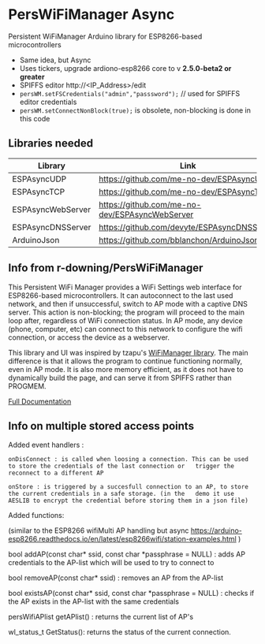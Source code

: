 # PersWiFiManager Async
Persistent WiFiManager Arduino library for ESP8266-based microcontrollers

- Same idea, but Async
- Uses tickers, upgrade ardiono-esp8266 core to v **2.5.0-beta2 or greater**
- SPIFFS editor http://<IP_Address>/edit
- `persWM.setFSCredentials("admin","passsword");` // used for SPIFFS editor credentials
- `persWM.setConnectNonBlock(true);` is obsolete, non-blocking is done in this code

## Libraries needed
|Library               |Link                                           |Purpose      |
|----------------------|-----------------------------------------------|-------------|
|ESPAsyncUDP           |https://github.com/me-no-dev/ESPAsyncUDP       |comm         |
|ESPAsyncTCP           |https://github.com/me-no-dev/ESPAsyncTCP       |comm         |
|ESPAsyncWebServer     |https://github.com/me-no-dev/ESPAsyncWebServer |web          |
|ESPAsyncDNSServer     |https://github.com/devyte/ESPAsyncDNSServer    |dns          |
|ArduinoJson           |https://github.com/bblanchon/ArduinoJson       |example      |

## Info from r-downing/PersWiFiManager
This Persistent WiFi Manager provides a WiFi Settings web interface for ESP8266-based microcontrollers. It can autoconnect to the last used network, and then if unsuccessful, switch to AP mode with a captive DNS server. This action is non-blocking; the program will proceed to the main loop after, regardless of WiFi connection status. In AP mode, any device (phone, computer, etc) can connect to this network to configure the wifi connection, or access the device as a webserver. 

This library and UI was inspired by tzapu's [WiFiManager library](https://github.com/tzapu/WiFiManager). The main difference is that it allows the program to continue functioning normally, even in AP mode. It is also more memory efficient, as it does not have to dynamically build the page, and can serve it from SPIFFS rather than PROGMEM. 

[Full Documentation](http://ryandowning.net/PersWiFiManager)

## Info on multiple stored access points

Added event handlers :

    onDisConnect : is called when loosing a connection. This can be used to store the credentials of the last connection or   trigger the reconnect to a different AP

    onStore : is triggered by a succesfull connection to an AP, to store the current credentials in a safe storage. (in the   demo it use AESLIB to encrypt the credential before storing them in a json file)

Added functions:

(similar to the ESP8266 wifiMulti AP handling but async 
 https://arduino-esp8266.readthedocs.io/en/latest/esp8266wifi/station-examples.html )
 
 bool addAP(const char* ssid, const char *passphrase = NULL) : adds AP credentials to the AP-list which will be used to try   to connect to

 bool removeAP(const char* ssid) : removes an AP from the AP-list

 bool existsAP(const char* ssid, const char *passphrase = NULL) : checks if the AP exists in the AP-list with the same        credentials

 persWifiAPlist getAPlist() : returns the current list of AP's

 wl_status_t GetStatus(): returns the status of the current connection.
 
